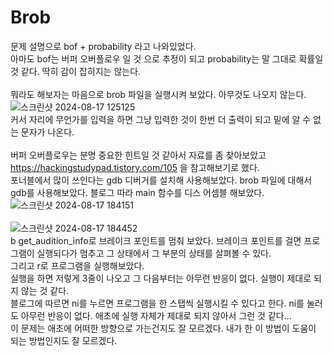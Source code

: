 Brob
====
문제 설명으로 bof + probability 라고 나와있었다. <br/>
아마도 bof는 버퍼 오버플로우 일 것 으로 추정이 되고 probability는 말 그대로 확률일 것 같다. 딱히 감이 잡히지는 않는다. <br/><br/>
뭐라도 해보자는 마음으로 brob 파일을 실행시켜 보았다. 아무것도 나오지 않는다.<br/>
![스크린샷 2024-08-17 125125](https://github.com/user-attachments/assets/eedeb5fa-be21-4f9a-aff0-7c6b079f0907) <br/>
커서 자리에 무언가를 입력을 하면 그냥 입력한 것이 한번 더 출력이 되고 밑에 알 수 없는 문자가 나온다. <br/><br/>
버퍼 오버플로우는 분명 중요한 힌트일 것 같아서 자료를 좀 찾아보았고 https://hackingstudypad.tistory.com/105 을 참고해보기로 했다. <br/>
포너블에서 많이 쓰인다는 gdb 디버거를 설치해 사용해보았다. brob 파일에 대해서 gdb를 사용해보았다. 블로그 따라 main 함수를 디스 어셈블 해보았다. <br/>
![스크린샷 2024-08-17 184151](https://github.com/user-attachments/assets/ecb9ad7b-2a74-4272-9f0b-b0beb0f3821f) <br/><br/>
![스크린샷 2024-08-17 184452](https://github.com/user-attachments/assets/89bf67a5-06a0-4bad-9b86-a7dfb88cce9b) <br/>
b get_audition_info로 브레이크 포인트를 멈춰 보았다. 브레이크 포인트를 걸면 프로그램이 실행되다가 멈추고 그 상태에서 그 부분의 상태를 살펴볼 수 있다. <br/>
그리고 r로 프로그램을 실행해보았다. <br/>
실행을 하면 저렇게 3줄이 나오고 그 다음부터는 아무런 반응이 없다. 실행이 제대로 되지 않는 것 같다. <br/>
블로그에 따르면 ni를 누르면 프로그램을 한 스탭씩 실행시킬 수 있다고 한다. ni를 눌러도 아무런 반응이 없다. 애초에 실행 자체가 제대로 되지 않아서 그런 것 같다... <br/>
이 문제는 애초에 어떠한 방향으로 가는건지도 잘 모르겠다. 내가 한 이 방법이 도움이 되는 방법인지도 잘 모르겠다. 



